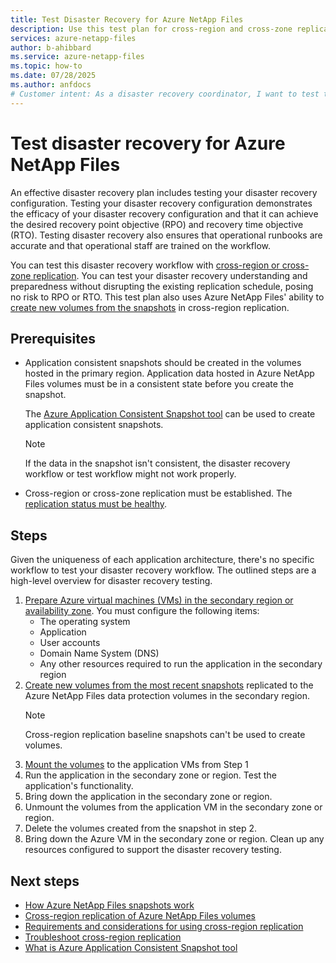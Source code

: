 ```yaml
---
title: Test Disaster Recovery for Azure NetApp Files
description: Use this test plan for cross-region and cross-zone replication to improve your disaster recovery preparedness and ensure that systems recover efficiently.
services: azure-netapp-files
author: b-ahibbard
ms.service: azure-netapp-files
ms.topic: how-to
ms.date: 07/28/2025
ms.author: anfdocs
# Customer intent: As a disaster recovery coordinator, I want to test the disaster recovery configuration using cross-region replication, so that I can ensure our systems meet the required recovery objectives and maintain operational readiness without impacting current operations.
---  
```


# Test disaster recovery for Azure NetApp Files

An effective disaster recovery plan includes testing your disaster recovery configuration. Testing your disaster recovery configuration demonstrates the efficacy of your disaster recovery configuration and that it can achieve the desired recovery point objective (RPO) and recovery time objective (RTO). Testing disaster recovery also ensures that operational runbooks are accurate and that operational staff are trained on the workflow.

You can test this disaster recovery workflow with [cross-region or cross-zone replication](replication.md). You can test your disaster recovery understanding and preparedness without disrupting the existing replication schedule, posing no risk to RPO or RTO. This test plan also uses Azure NetApp Files' ability to [create new volumes from the snapshots](snapshots-restore-new-volume.md) in cross-region replication.

## Prerequisites

* Application consistent snapshots should be created in the volumes hosted in the primary region. Application data hosted in Azure NetApp Files volumes must be in a consistent state before you create the snapshot. 

    The [Azure Application Consistent Snapshot tool](azacsnap-cmd-ref-configure.md) can be used to create application consistent snapshots. 

    >[!NOTE]
    >If the data in the snapshot isn't consistent, the disaster recovery workflow or test workflow might not work properly.

* Cross-region or cross-zone replication must be established. The [replication status must be healthy](cross-region-replication-display-health-status.md).

## Steps

Given the uniqueness of each application architecture, there's no specific workflow to test your disaster recovery workflow. The outlined steps are a high-level overview for disaster recovery testing.

1. [Prepare Azure virtual machines (VMs) in the secondary region or availability zone](cross-region-replication-create-peering.md). You must configure the following items:
    * The operating system
    * Application
    * User accounts
    * Domain Name System (DNS)
    * Any other resources required to run the application in the secondary region
1. [Create new volumes from the most recent snapshots](snapshots-restore-new-volume.md) replicated to the Azure NetApp Files data protection volumes in the secondary region.
    >[!NOTE]
    > Cross-region replication baseline snapshots can't be used to create volumes.
1. [Mount the volumes](azure-netapp-files-mount-unmount-volumes-for-virtual-machines.md) to the application VMs from Step 1
1. Run the application in the secondary zone or region. Test the application's functionality.
1. Bring down the application in the secondary zone or region.
1. Unmount the volumes from the application VM in the secondary zone or region. 
1. Delete the volumes created from the snapshot in step 2. 
1. Bring down the Azure VM in the secondary zone or region. Clean up any resources configured to support the disaster recovery testing. 

## Next steps

* [How Azure NetApp Files snapshots work](snapshots-introduction.md)
* [Cross-region replication of Azure NetApp Files volumes](replication.md)
* [Requirements and considerations for using cross-region replication](replication-requirements.md)
* [Troubleshoot cross-region replication](troubleshoot-cross-region-replication.md)
* [What is Azure Application Consistent Snapshot tool](azacsnap-introduction.md)
